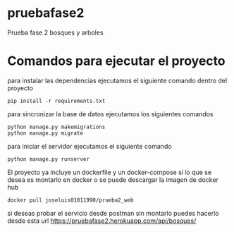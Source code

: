 # pruebafase2
Prueba fase 2 bosques y arboles
# Comandos para ejecutar el proyecto
para instalar las dependencias ejecutamos el siguiente comando dentro del proyecto
```
pip install -r requirements.txt
```
para sincronizar la base de datos ejecutamos los siguientes comandos
```
python manage.py makemigrations
python manage.py migrate
```
para iniciar el servidor ejecutamos el siguiente comando

```
python manage.py runserver 
```

El proyecto ya incluye un dockerfile y un docker-compose si lo que se desea es montarlo en docker
o se puede descargar la imagen de docker hub 
```
docker pull joseluis01011990/prueba2_web

```
si deseas probar el servicio desde postman sin montarlo puedes hacerlo desde esta url 
https://pruebafase2.herokuapp.com/api/bosques/

